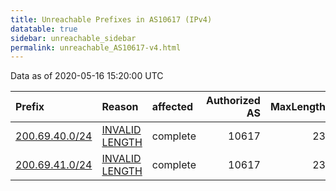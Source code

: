 ```yaml
---
title: Unreachable Prefixes in AS10617 (IPv4)
datatable: true
sidebar: unreachable_sidebar
permalink: unreachable_AS10617-v4.html
---
```


Data as of 2020-05-16 15:20:00 UTC


<div class="datatable-begin"></div>

| Prefix                                                 | Reason                                                                                                   | affected   |   Authorized AS |   MaxLength | Anchor                                         |   unreachable /24s |
|:-------------------------------------------------------|:---------------------------------------------------------------------------------------------------------|:-----------|----------------:|------------:|:-----------------------------------------------|-------------------:|
| [200.69.40.0/24](https://stat.ripe.net/200.69.40.0/24) | [INVALID LENGTH](https://rpki-validator.ripe.net/announcement-preview?asn=AS10617&prefix=200.69.40.0/24) | complete   |           10617 |          23 | [LACNIC](unreachable_LACNIC_RPKI_Root-v4.html) |                  1 |
| [200.69.41.0/24](https://stat.ripe.net/200.69.41.0/24) | [INVALID LENGTH](https://rpki-validator.ripe.net/announcement-preview?asn=AS10617&prefix=200.69.41.0/24) | complete   |           10617 |          23 | [LACNIC](unreachable_LACNIC_RPKI_Root-v4.html) |                  1 |

<div class="datatable-end"></div>